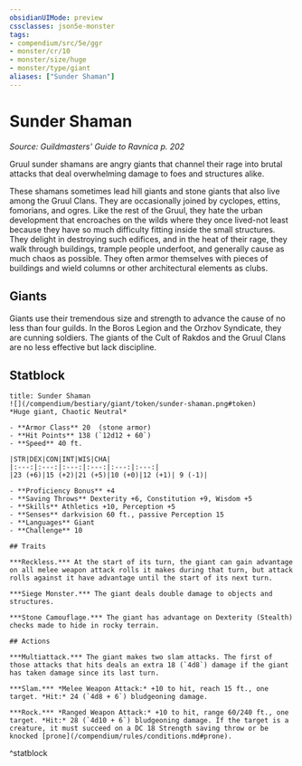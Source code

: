 ```yaml
---
obsidianUIMode: preview
cssclasses: json5e-monster
tags:
- compendium/src/5e/ggr
- monster/cr/10
- monster/size/huge
- monster/type/giant
aliases: ["Sunder Shaman"]
---
```

# Sunder Shaman
*Source: Guildmasters' Guide to Ravnica p. 202*  

Gruul sunder shamans are angry giants that channel their rage into brutal attacks that deal overwhelming damage to foes and structures alike.

These shamans sometimes lead hill giants and stone giants that also live among the Gruul Clans. They are occasionally joined by cyclopes, ettins, fomorians, and ogres. Like the rest of the Gruul, they hate the urban development that encroaches on the wilds where they once lived-not least because they have so much difficulty fitting inside the small structures. They delight in destroying such edifices, and in the heat of their rage, they walk through buildings, trample people underfoot, and generally cause as much chaos as possible. They often armor themselves with pieces of buildings and wield columns or other architectural elements as clubs.

## Giants

Giants use their tremendous size and strength to advance the cause of no less than four guilds. In the Boros Legion and the Orzhov Syndicate, they are cunning soldiers. The giants of the Cult of Rakdos and the Gruul Clans are no less effective but lack discipline.

## Statblock

```ad-statblock
title: Sunder Shaman
![](/compendium/bestiary/giant/token/sunder-shaman.png#token)
*Huge giant, Chaotic Neutral*

- **Armor Class** 20  (stone armor)
- **Hit Points** 138 (`12d12 + 60`)
- **Speed** 40 ft.

|STR|DEX|CON|INT|WIS|CHA|
|:---:|:---:|:---:|:---:|:---:|:---:|
|23 (+6)|15 (+2)|21 (+5)|10 (+0)|12 (+1)| 9 (-1)|

- **Proficiency Bonus** +4
- **Saving Throws** Dexterity +6, Constitution +9, Wisdom +5
- **Skills** Athletics +10, Perception +5
- **Senses** darkvision 60 ft., passive Perception 15
- **Languages** Giant
- **Challenge** 10

## Traits

***Reckless.*** At the start of its turn, the giant can gain advantage on all melee weapon attack rolls it makes during that turn, but attack rolls against it have advantage until the start of its next turn.

***Siege Monster.*** The giant deals double damage to objects and structures.

***Stone Camouflage.*** The giant has advantage on Dexterity (Stealth) checks made to hide in rocky terrain.

## Actions

***Multiattack.*** The giant makes two slam attacks. The first of those attacks that hits deals an extra 18 (`4d8`) damage if the giant has taken damage since its last turn.

***Slam.*** *Melee Weapon Attack:* +10 to hit, reach 15 ft., one target. *Hit:* 24 (`4d8 + 6`) bludgeoning damage.

***Rock.*** *Ranged Weapon Attack:* +10 to hit, range 60/240 ft., one target. *Hit:* 28 (`4d10 + 6`) bludgeoning damage. If the target is a creature, it must succeed on a DC 18 Strength saving throw or be knocked [prone](/compendium/rules/conditions.md#prone).
```
^statblock